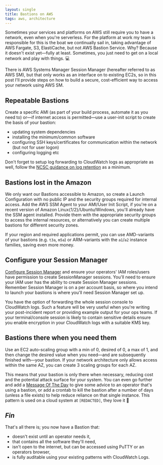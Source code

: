 ```yaml
---
layout: single
title: Bastions on AWS
tags: aws, architecture
---
```


Sometimes your services and platforms on AWS still require you to have a network, even when you're serverless.
For the platform at work my team is responsible for this is the boat we continually sail in, taking advantage of AWS Fargate, S3, ElastiCache, but not AWS Bastion Service.
Why? Because it doesn't exist yet—fully at least. Sometimes, you just need to get on a local network and play with things. 💻

There is AWS Systems Manager Session Manager (hereafter referred to as AWS SM), but that only works as an interface on to existing EC2s, so in this post I'll provide steps on how to build a secure, cost-efficient way to access your network using AWS SM.

## Repeatable Bastions

Create a specific AMI (as part of your build process, automate it as you need to) or—if internet access is permitted—use a user-init script to create the basis of your bastion:

* updating system dependencies
* installing the minimum/common software
* configuring SSH keys/certificates for communication within the network (but not for user logon)
* configuring logging etc

Don't forget to setup log forwarding to CloudWatch logs as appropriate as well, follow the [NCSC guidance on log retention][NCSC-Log-Retention] as a minimum.

## Bastions lost in the Amazon

We only want our Bastions accessible to Amazon, so create a Launch Configuration with no public IP and the security groups required for internal access.
Add the AWS SSM Agent to your AMI/User Init Script, if you're on a recent version of Amazon Linux{1/2}/Ubuntu/Windows, you'll already have the SSM agent installed.
Provide them with the appropriate security groups to access the internal resources, or alternatively you can create multiple bastions for different security zones.

If your region and required applications permit, you can use AMD-variants of your bastions (e.g. `t3a`, `m5a`) or ARM-variants with the `a1`/`a2` instance families, saving even more money.

## Configure your Session Manager

[Configure Session Manager][SessionManagerGettingStarted] and ensure your operators' IAM roles/users have permission to create SessionManager sessions.
You'll need to ensure your IAM user has the ability to create Session Manager sessions.
Remember Session Manager is on a per account basis, so where you intend to launch your bastions is where you'll need Session Manager set up.

You have the option of forwarding the whole session console to CloudWatch logs. Such a feature will be very useful when you're writing your post-incident report or providing example output for your ops teams.
If your terminal/console session is likely to contain sensitive details ensure you enable encryption in your CloudWatch logs with a suitable KMS key.

## Bastions there when you need them

Use an EC2 auto-scaling group with a min of 0, desired of 0, a max of 1, and then change the desired value when you need—and are subsequently finished with—your bastion.
If your network architecture only allows access within the same AZ, you can create 3 scaling groups for each AZ.

This means that your bastion is only there when necessary, reducing cost and the potential attack surface for your system. You can even go further and add a [Message Of The Day][MOTD] to give some advice to an operator that's using a bastion, or add a crontab to kill the bastion after a number of days (unless a file exists) to help reduce reliance on that single instance.
This pattern is used on a cloud system at `[REDACTED]`, they love it 🤩

## _Fin_

That's all there is; you now have a Bastion that:

* doesn't exist until an operator needs it,
* that contains all the software they'll need,
* isn't open to the internet, but can be accessed using PuTTY or an operators browser,
* is fully auditable using your existing patterns with CloudWatch Logs.




[NCSC-Log-Retention]: https://www.ncsc.gov.uk/guidance/introduction-logging-security-purposes
[SessionManagerGettingStarted]: https://docs.aws.amazon.com/systems-manager/latest/userguide/session-manager-getting-started.html
[MOTD]: https://www.linux.com/tutorials/put-talking-cow-your-linux-message-day/